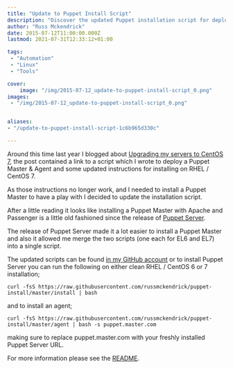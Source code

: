 ```yaml
---
title: "Update to Puppet Install Script"
description: "Discover the updated Puppet installation script for deploying a Puppet Master and Agent effortlessly on CentOS and RHEL. Streamline your automation setup with ease."
author: "Russ Mckendrick"
date: 2015-07-12T11:00:00.000Z
lastmod: 2021-07-31T12:33:12+01:00

tags:
 - "Automation"
 - "Linux"
 - "Tools"

cover:
    image: "/img/2015-07-12_update-to-puppet-install-script_0.png" 
images:
 - "/img/2015-07-12_update-to-puppet-install-script_0.png"


aliases:
- "/update-to-puppet-install-script-1c6b965d330c"

---
```


Around this time last year I blogged about [Upgrading my servers to CentOS 7](https://media-glass.es/2014/07/27/upgrading-servers-centos-7/), the post contained a link to a script which I wrote to deploy a Puppet Master & Agent and some updated instructions for installing on RHEL / CentOS 7.

As those instructions no longer work, and I needed to install a Puppet Master to have a play with I decided to update the installation script.

After a little reading it looks like installing a Puppet Master with Apache and Passenger is a little old fashioned since the release of [Puppet Server](https://puppetlabs.com/blog/puppet-server-bringing-soa-to-a-puppet-master-near-you).

The release of Puppet Server made it a lot easier to install a Puppet Master and also it allowed me merge the two scripts (one each for EL6 and EL7) into a single script.

The updated scripts can be found [in my GitHub account](https://github.com/russmckendrick/puppet-install) or to install Puppet Server you can run the following on either clean RHEL / CentOS 6 or 7 installation;

```
curl -fsS https://raw.githubusercontent.com/russmckendrick/puppet-install/master/install | bash
```

and to install an agent;

```
curl -fsS https://raw.githubusercontent.com/russmckendrick/puppet-install/master/agent | bash -s puppet.master.com
```

making sure to replace puppet.master.com with your freshly installed Puppet Server URL.

For more information please see the [README](https://github.com/russmckendrick/puppet-install/blob/master/README.md).
